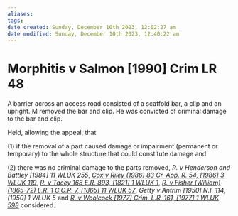 ```yaml
---
aliases: 
tags: 
date created: Sunday, December 10th 2023, 12:02:27 am
date modified: Sunday, December 10th 2023, 12:40:22 am
---
```


# Morphitis v Salmon [1990] Crim LR 48

A barrier across an access road consisted of a scaffold bar, a clip and an upright. M removed the bar and clip. He was convicted of criminal damage to the bar and clip.

Held, allowing the appeal, that

(1) if the removal of a part caused damage or impairment (permanent or temporary) to the whole structure that could constitute damage and

(2) there was no criminal damage to the parts removed, _R. v Henderson and Battley [1984] 11 WLUK 255_, _[Cox v Riley (1986) 83 Cr. App. R. 54, [1986] 3 WLUK 119](https://uk.westlaw.com/Document/I8F7A5EF0E42711DA8FC2A0F0355337E9/View/FullText.html?originationContext=document&transitionType=DocumentItem&ppcid=73b171b46c7246e28d60025cf8df3a55&contextData=(sc.Default))_, _[R. v Tacey 168 E.R. 893, [1821] 1 WLUK 1](https://uk.westlaw.com/Document/IF3A0A710E57411DAB242AFEA6182DD7E/View/FullText.html?originationContext=document&transitionType=DocumentItem&ppcid=73b171b46c7246e28d60025cf8df3a55&contextData=(sc.Default))_, _[R. v Fisher (William) (1865-72) L.R. 1 C.C.R. 7, [1865] 11 WLUK 57](https://uk.westlaw.com/Document/I439899B0E42811DA8FC2A0F0355337E9/View/FullText.html?originationContext=document&transitionType=DocumentItem&ppcid=73b171b46c7246e28d60025cf8df3a55&contextData=(sc.Default))_, _Getty v Antrim [1950] N.I. 114, [1950] 1 WLUK 5_ and _[R. v Woolcock [1977] Crim. L.R. 161, [1977] 1 WLUK 598](https://uk.westlaw.com/Document/I9526DD10E43611DA8FC2A0F0355337E9/View/FullText.html?originationContext=document&transitionType=DocumentItem&ppcid=73b171b46c7246e28d60025cf8df3a55&contextData=(sc.Default))_ considered.
